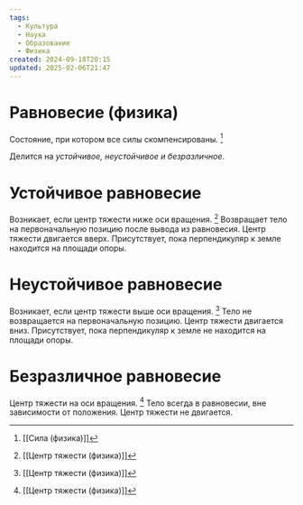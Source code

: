 ```yaml
---
tags:
  - Культура
  - Наука
  - Образование
  - Физика
created: 2024-09-18T20:15
updated: 2025-02-06T21:47
---
```

# Равновесие (физика)

Состояние, при котором все силы скомпенсированы. [^1]

Делится на *устойчивое, неустойчивое и безразличное*.

# Устойчивое равновесие
Возникает, если центр тяжести ниже оси вращения. [^2]
Возвращает тело на первоначальную позицию после вывода из равновесия.
Центр тяжести двигается вверх.
Присутствует, пока перпендикуляр к земле находится на площади опоры.


# Неустойчивое равновесие
Возникает, если центр тяжести выше оси вращения. [^2]
Тело не возвращается на первоначальную позицию.
Центр тяжести двигается вниз.
Присутствует, пока перпендикуляр к земле не находится на площади опоры.



# Безразличное равновесие
Центр тяжести на оси вращения. [^2]
Тело всегда в равновесии, вне зависимости от положения.
Центр тяжести не двигается.


[^1]: [[Сила (физика)]]
[^2]: [[Центр тяжести (физика)]]